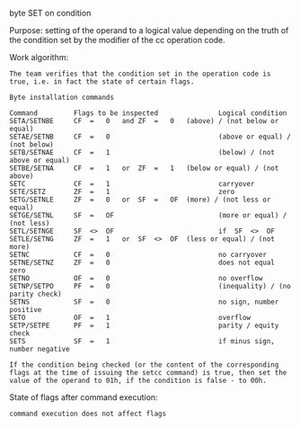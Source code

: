 byte SET on condition

Purpose: setting of the operand to a logical value depending on the truth of the condition set by the modifier of the cc operation code.

Work algorithm:

	The team verifies that the condition set in the operation code is true, i.e. in fact the state of certain flags.

	Byte installation commands
	
	Command 		Flags to be inspected 				Logical condition
	SETA/SETNBE 	CF 	= 	0 	and	ZF 	=	0  	(above) / (not below or equal)
	SETAE/SETNB 	CF 	= 	0               			(above or equal) / (not below)
	SETB/SETNAE 	CF 	= 	1               			(below) / (not above or equal)
	SETBE/SETNA 	CF 	= 	1 	or 	ZF	=	1  	(below or equal) / (not above)
	SETC        	CF	=	1               			carryover
	SETE/SETZ   	ZF	=	1                			zero
	SETG/SETNLE 	ZF	=	0 	or 	SF	=	OF 	(more) / (not less or equal)
	SETGE/SETNL 	SF	=	OF              			(more or equal) / (not less)
	SETL/SETNGE 	SF 	<> 	OF              			if 	SF 	<> 	OF
	SETLE/SETNG 	ZF	=	1 	or 	SF 	<> 	OF 	(less or equal) / (not more)
	SETNC       	CF	=	0                 			no carryover
	SETNE/SETNZ  	ZF	=	0                 			does not equal zero
	SETNO       	OF	=	0                 			no overflow
	SETNP/SETPO 	PF	=	0                 			(inequality) / (no parity check)
	SETNS       	SF	=	0               			no sign, number positive
	SETO        	OF	=	1                			overflow
	SETP/SETPE  	PF	=	1                			parity / equity check
	SETS        	SF	=	1               			if minus sign, number negative
	
	If the condition being checked (or the content of the corresponding flags at the time of issuing the setcc command) is true, then set the value of the operand to 01h, if the condition is false - to 00h.

State of flags after command execution:

	command execution does not affect flags
